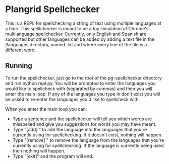 # Plangrid Spellchecker

This is a REPL for spellchecking a string of text using multiple languages at a
time. This spellchecker is meant to be a toy simulation of Chrome's
multilanguage spellchecker. Currently, only English and Spanish are supported
but other languages can be added by adding a text file in the /languages
directory, named <language-name>.txt and where every line of the file is a
different word.

## Running
To run the spellchecker, just go to the root of the pg-spellchecker directory
and run python repl.py. You will be prompted to enter the languages you would
like to spellcheck with (separated by commas) and then you will enter the main
loop. If any of the languages you type in don't exist you will be asked to
re-enter the languages you'd like to spellcheck with.

When you enter the main loop you can:
- Type a sentence and the spellchecker will tell you which words are misspelled
  and give you suggestions for words you may have meant.
- Type "[add] <language-name>" to add the language <language-name> into the
  languages that you're currently using for spellchecking. If it doesn't exist,
  nothing will happen.
- Type "[remove] <language-name>" to remove the language <language-name> from
  the languages that you're currently using for spellchecking. If the language
  is currently being used then nothing will happen.
- Type "[exit]" and the program will end.